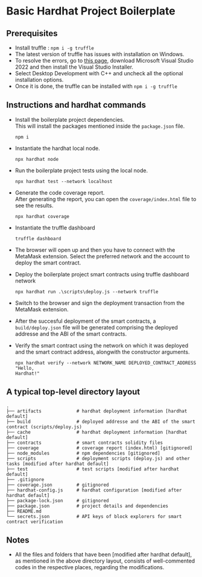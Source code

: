 # Basic Hardhat Project Boilerplate

## Prerequisites

- Install truffle : `npm i -g truffle`
- The latest version of truffle has issues with installation on Windows.
- To resolve the errors, go to [this page](https://visualstudio.microsoft.com/thank-you-downloading-visual-studio/?sku=Community&channel=Release&version=VS2022&source=VSLandingPage&cid=2030&passive=false), download Microsoft Visual Studio 2022 and then install the Visual Studio Installer.
- Select Desktop Development with C++ and uncheck all the optional installation options.
- Once it is done, the truffle can be installed with `npm i -g truffle`

## Instructions and hardhat commands

- Install the boilerplate project dependencies. \
  This will install the packages mentioned inside the `package.json` file.

  ```shell
  npm i
  ```

- Instantiate the hardhat local node.

  ```shell
  npx hardhat node
  ```

- Run the boilerplate project tests using the local node.

  ```shell
  npx hardhat test --network localhost
  ```

- Generate the code coverage report. \
  After generating the report, you can open the `coverage/index.html` file to see the results.

  ```shell
  npx hardhat coverage
  ```

- Instantiate the truffle dashboard

  ```shell
  truffle dashboard
  ```

- The browser will open up and then you have to connect with the MetaMask extension. Select the preferred network and the account to deploy the smart contract.

- Deploy the boilerplate project smart contracts using truffle dashboard network

  ```shell
  npx hardhat run .\scripts\deploy.js --network truffle
  ```

- Switch to the browser and sign the deployment transaction from the MetaMask extension.

- After the succesful deployment of the smart contracts, a `build/deploy.json` file will be generated comprising the deployed addresse and the ABI of the smart contracts.

- Verify the smart contract using the network on which it was deployed and the smart contract address, alongwith the constructor arguments.

  ```shell
  npx hardhat verify --network NETWORK_NAME DEPLOYED_CONTRACT_ADDRESS "Hello,
  Hardhat!"
  ```

## A typical top-level directory layout

```shell
.
├── artifacts             # hardhat deployment information [hardhat default]
├── build                 # deployed addresse and the ABI of the smart contract (scripts/deploy.js)
├── cache                 # hardhat deployment information [hardhat default]
├── contracts             # smart contracts solidity files
├── coverage              # coverage report (index.html) [gitignored]
├── node_modules          # npm dependencies [gitignored]
├── scripts               # deployment scripts (deploy.js) and other tasks [modified after hardhat default]
├── test                  # test scripts [modified after hardhat default]
├── .gitignore
├── coverage.json         # gitignored
├── hardhat-config.js     # hardhat configuration [modified after hardhat default]
├── package-lock.json     # gitignored
├── package.json          # project details and dependencies
├── README.md
└── secrets.json          # API keys of block explorers for smart contract verification
```

## Notes

- All the files and folders that have been [modified after hardhat default], as mentioned in the above directory layout, consists of well-commented codes in the respective places, regarding the modifications.
